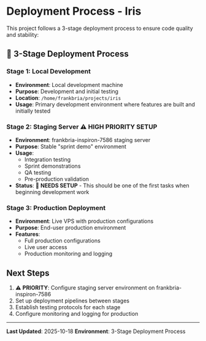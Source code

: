 # Deployment Process - Iris

This project follows a 3-stage deployment process to ensure code quality and stability:

## 🎯 3-Stage Deployment Process

### Stage 1: Local Development
- **Environment**: Local development machine
- **Purpose**: Development and initial testing
- **Location**: `/home/frankbria/projects/iris`
- **Usage**: Primary development environment where features are built and initially tested

### Stage 2: Staging Server ⚠️ **HIGH PRIORITY SETUP**
- **Environment**: frankbria-inspiron-7586 staging server
- **Purpose**: Stable "sprint demo" environment
- **Usage**: 
  - Integration testing
  - Sprint demonstrations
  - QA testing
  - Pre-production validation
- **Status**: 🚧 **NEEDS SETUP** - This should be one of the first tasks when beginning development work

### Stage 3: Production Deployment
- **Environment**: Live VPS with production configurations
- **Purpose**: End-user production environment
- **Features**:
  - Full production configurations
  - Live user access
  - Production monitoring and logging

## Next Steps
1. ⚠️ **PRIORITY**: Configure staging server environment on frankbria-inspiron-7586
2. Set up deployment pipelines between stages
3. Establish testing protocols for each stage
4. Configure monitoring and logging for production

---

**Last Updated**: 2025-10-18
**Environment**: 3-Stage Deployment Process